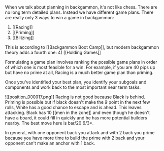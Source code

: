 When we talk about planning in backgammon, it's not like chess. There are no long term detailed plans. Instead we have different game plans.
There are really only 3 ways to win a game in backgammon:
1) [[Racing]]
2) [[Priming]]
3) [[Blitzing]]

This is according to [[Backgammon Boot Camp]], but modern backgammon theory adds a fourth one:
4) [[Holding Games]]

Formulating a game plan involves ranking the possible game plans in order of which one is most feasible for a win. For example, if you are 40 pips up but have no prime at all, Racing is a much better game plan than priming.

Once you've identified your best plan, you identify your subgoals and components and work back to the most important near term tasks.

![[position_000017.png]]
Racing is not good because Black is behind. Priming is possible but if black doesn't make the 9 point in the next few rolls, White has a good chance to escape and is ahead. This leaves attacking. Black has 10 [[men in the zone]] and even though he doesn't have a board, it could fill in quickly and he has more potential builders nearby. The best move here is bar/20 6/3*.

In general, with one opponent back you attack and with 2 back you prime because you have more time to build the prime with 2 back and your opponent can't make an anchor with 1 back.